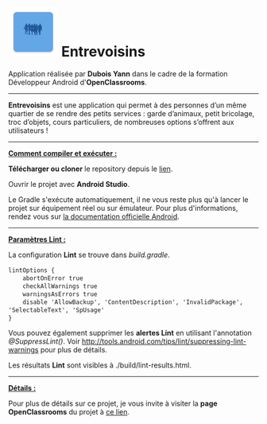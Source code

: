 # <img src="./app/src/main/ic_launcher-web.png" style="width:100px;" /> Entrevoisins

Application réalisée par **Dubois Yann** dans le cadre de la formation Développeur Android d'**OpenClassrooms**.

------

**Entrevoisins** est une application qui permet à des personnes d’un même quartier de se rendre des petits services : garde d’animaux, petit bricolage, troc d’objets, cours particuliers, de nombreuses options s’offrent aux utilisateurs !

------

<u>**Comment compiler et exécuter :**</u>

**Télécharger ou cloner** le repository depuis le [lien](https://github.com/Narghold/Entrevoisins).

Ouvrir le projet avec **Android Studio**.

Le Gradle s'exécute automatiquement, il ne vous reste plus qu'à lancer le projet sur équipement réel ou sur émulateur. Pour plus d'informations, rendez vous sur [la documentation officielle Android](https://developer.android.com/studio/run?hl=en).

------

**<u>Paramètres Lint :</u>**

La configuration **Lint** se trouve dans *build.gradle*.

```
lintOptions {
    abortOnError true
    checkAllWarnings true
    warningsAsErrors true
    disable 'AllowBackup', 'ContentDescription', 'InvalidPackage', 'SelectableText', 'SpUsage'
}
```

Vous pouvez également supprimer les **alertes Lint** en utilisant l'annotation *@SuppressLint()*. Voir http://tools.android.com/tips/lint/suppressing-lint-warnings pour plus de détails.

Les résultats **Lint** sont visibles à ./build/lint-results.html.

------

**<u>Détails :</u>**

Pour plus de détails sur ce projet, je vous invite à visiter la **page OpenClassrooms** du projet à [ce lien](https://openclassrooms.com/fr/projects/605/assignment).

